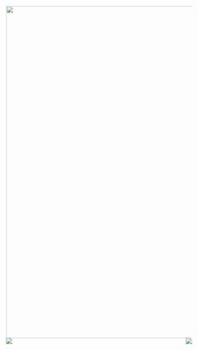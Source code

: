 <img src="https://steemitimages.com/DQmbaedeTrFuED61jDHAqmZRv2VeX3tWA6pyBi4zoR5T26o/helloworld.gif" align="left" height="" width="900" />  
  

<div align="right"><img src="https://github-readme-stats.vercel.app/api/top-langs/?username=undefined&hide_border=true&layout=compact" align="right" /></div>  

<img src="https://github-readme-stats.vercel.app/api?username=Hallssss&show_icons=true&count_private=true&hide_border=true" align="left" />
<br />

